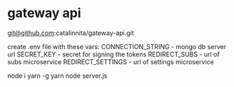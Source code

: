 # gateway api

git@github.com:catalinnita/gateway-api.git

create .env file with these vars:
CONNECTION_STRING - mongo db server url
SECRET_KEY - secret for signing the tokens
REDIRECT_SUBS - url of subs microservice
REDIRECT_SETTINGS - url of settings microservice

node i yarn -g
yarn
node server.js

